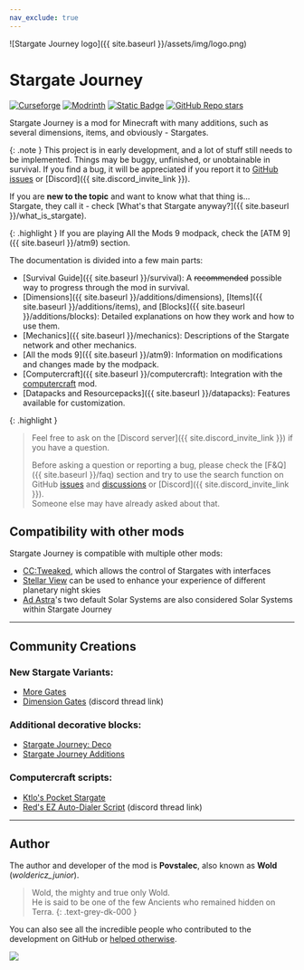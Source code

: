```yaml
---
nav_exclude: true
---
```


![Stargate Journey logo]({{ site.baseurl }}/assets/img/logo.png)

# Stargate Journey

<div style="display: none">
    <p>// Lets call this an easter egg</p>
    <p>Did you ever hear the tragedy of Darth Plagueis The Wise? I thought not.</p>
    <p>It’s not a story the Jedi would tell you. It’s a Sith legend.</p>
    <p>Darth Plagueis was a Dark Lord of the Sith, so powerful and so wise he could use the Force to influence the midichlorians to create life…</p>
    <p>He had such a knowledge of the dark side that he could even keep the ones he cared about from dying.</p>
    <p>The dark side of the Force is a pathway to many abilities some consider to be unnatural.</p>
    <p>He became so powerful… the only thing he was afraid of was losing his power, which eventually, of course, he did. Unfortunately, he taught his apprentice everything he knew, then his apprentice killed him in his sleep.</p>
    <p>Ironic. He could save others from death, but not himself..</p>
</div>

<a href="https://www.curseforge.com/minecraft/mc-mods/sgjourney" target="_blank"><img src="https://img.shields.io/curseforge/dt/689083?style=for-the-badge&logo=curseforge&color=626e7b" alt="Curseforge"></a>
<a href="https://modrinth.com/mod/sgjourney" target="_blank"><img src="https://img.shields.io/modrinth/dt/sgjourney?style=for-the-badge&logo=modrinth&color=626e7b" alt="Modrinth"></a>
<a href="{{ site.discord_invite_link }}" target="_blank"><img alt="Static Badge" src="https://img.shields.io/badge/Join_our_Discord_server-grey?style=for-the-badge&logo=discord" alt="Discord"></a>
<a href="https://github.com/Povstalec/StargateJourney" target="_blank"><img alt="GitHub Repo stars" src="https://img.shields.io/github/stars/Povstalec/StargateJourney?style=for-the-badge&logo=github&color=626e7b" alt="GitHub"></a>

Stargate Journey is a mod for Minecraft with many additions, such as several dimensions, items, and obviously - Stargates.


{: .note }
This project is in early development, and a lot of stuff still needs to be implemented.
Things may be buggy, unfinished, or unobtainable in survival.
If you find a bug, it will be appreciated if you report it to 
[GitHub issues](https://github.com/Povstalec/StargateJourney/issues) or [Discord]({{ site.discord_invite_link }}).

If you are __new to the topic__ and want to know what that thing is...  
Stargate, they call it - check [What's that Stargate anyway?]({{ site.baseurl }}/what_is_stargate).

{: .highlight }
If you are playing All the Mods 9 modpack, check the [ATM 9]({{ site.baseurl }}/atm9) section.

The documentation is divided into a few main parts:
* [Survival Guide]({{ site.baseurl }}/survival): A ~~recommended~~ possible way to progress through the mod in survival.
* [Dimensions]({{ site.baseurl }}/additions/dimensions), [Items]({{ site.baseurl }}/additions/items), and [Blocks]({{ site.baseurl }}/additions/blocks): Detailed explanations on how they work and how to use them.
* [Mechanics]({{ site.baseurl }}/mechanics): Descriptions of the Stargate network and other mechanics.
* [All the mods 9]({{ site.baseurl }}/atm9): Information on modifications and changes made by the modpack.
* [Computercraft]({{ site.baseurl }}/computercraft): Integration with the [computercraft](https://tweaked.cc/) mod.
* [Datapacks and Resourcepacks]({{ site.baseurl }}/datapacks): Features available for customization.

{: .highlight }
> Feel free to ask on the [Discord server]({{ site.discord_invite_link }}) if you have a question.
> 
> Before asking a question or reporting a bug,
> please check the [F&Q]({{ site.baseurl }}/faq) section and try to use the search function on GitHub [issues](https://github.com/Povstalec/StargateJourney/issues) and [discussions](https://github.com/Povstalec/StargateJourney/discussions) or [Discord]({{ site.discord_invite_link }}).  
> Someone else may have already asked about that.

## Compatibility with other mods
Stargate Journey is compatible with multiple other mods:
 - [CC:Tweaked](https://tweaked.cc/), which allows the control of Stargates with interfaces
 - [Stellar View](https://www.curseforge.com/minecraft/mc-mods/stellarview) can be used to enhance your experience of different planetary night skies
 - [Ad Astra](https://ad-astra.terrarium.wiki/ad-astra)'s two default Solar Systems are also considered Solar Systems within Stargate Journey

___

## Community Creations
### New Stargate Variants:
   - [More Gates](https://www.curseforge.com/minecraft/mc-mods/more-gates-mod-ver)
   - [Dimension Gates](https://discord.com/channels/1011344665678708818/1200953359650263100) (discord thread link)

### Additional decorative blocks:
   - [Stargate Journey: Deco](https://www.curseforge.com/minecraft/mc-mods/stargate-journey-deco)
   - [Stargate Journey Additions](https://www.curseforge.com/minecraft/mc-mods/stargate-journey-additions)

### Computercraft scripts:
   - [Ktlo's Pocket Stargate](https://github.com/Ktlo/pocket-stargate)
   - [Red's EZ Auto-Dialer Script](https://discord.com/channels/1011344665678708818/1217131207532482662) (discord thread link)

___

## Author
The author and developer of the mod is **Povstalec**, also known as **Wold** (_woldericz_junior_).

> Wold, the mighty and true only Wold.  
> He is said to be one of the few Ancients who remained hidden on Terra.
{: .text-grey-dk-000 }

You can also see all the incredible people who contributed to the development on GitHub 
or [helped otherwise](https://github.com/Povstalec/StargateJourney/blob/main/CREDITS.txt).

<a href="https://github.com/Povstalec/StargateJourney/graphs/contributors" target="_blank">
  <img src="https://contrib.rocks/image?repo=Povstalec/StargateJourney"/>
</a>